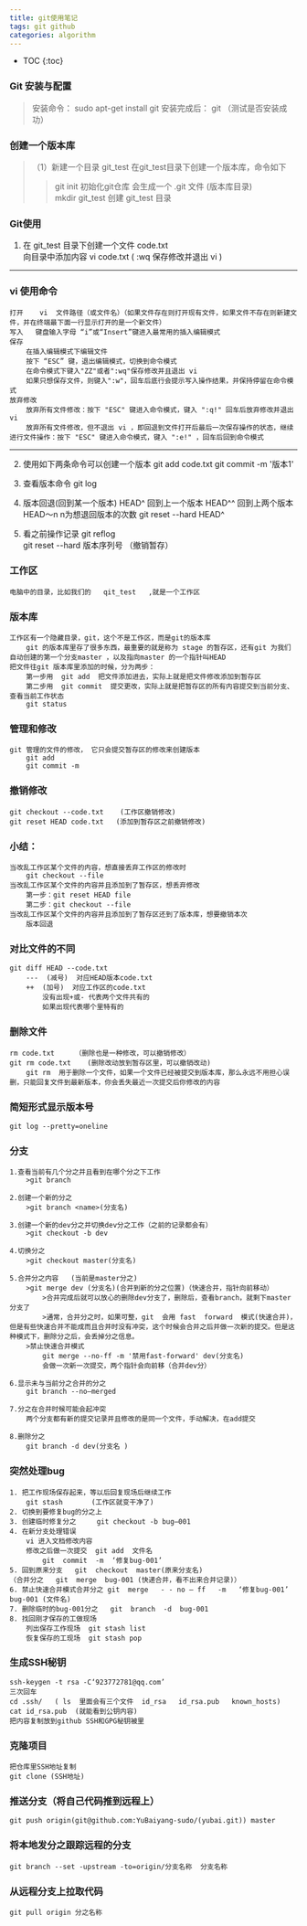 ```yaml
---
title: git使用笔记
tags: git github
categories: algorithm
---
```


* TOC
{:toc}

### Git  安装与配置
>安装命令： sudo apt-get install git
>安装完成后： git      （测试是否安装成功）

### 创建一个版本库
>（1）新建一个目录  git_test  在git_test目录下创建一个版本库，命令如下
>> git init     初始化git仓库   会生成一个  .git   文件  (版本库目录)	
>> mkdir git_test	创建  git_test  目录

### Git使用
1. 在  git_test  目录下创建一个文件	code.txt	
	向目录中添加内容	vi code.txt         (  :wq  保存修改并退出 vi )

--------
### vi 使用命令
	打开    vi  文件路径（或文件名）（如果文件存在则打开现有文件，如果文件不存在则新建文件，并在终端最下面一行显示打开的是一个新文件）
	写入   键盘输入字母 “i”或“Insert”键进入最常用的插入编辑模式
	保存   
		在插入编辑模式下编辑文件
		按下 “ESC” 键，退出编辑模式，切换到命令模式
		在命令模式下键入"ZZ"或者":wq"保存修改并且退出 vi
		如果只想保存文件，则键入":w"，回车后底行会提示写入操作结果，并保持停留在命令模式
	放弃修改
		放弃所有文件修改：按下 "ESC" 键进入命令模式，键入 ":q!" 回车后放弃修改并退出vi
		放弃所有文件修改，但不退出 vi ，即回退到文件打开后最后一次保存操作的状态，继续进行文件操作：按下 "ESC" 键进入命令模式，键入 ":e!" ，回车后回到命令模式
--------

2. 使用如下两条命令可以创建一个版本
		git add code.txt
		git commit -m '版本1'
		
3. 查看版本命令
		git log
		
4. 版本回退(回到某一个版本)
	HEAD^   回到上一个版本
	HEAD^^  回到上两个版本
	HEAD～n    n为想退回版本的次数
		 git reset --hard HEAD^ 
		 
5. 看之前操作记录
		git reflog	
		git reset --hard  版本序列号    （撤销暂存）

### 工作区
	电脑中的目录，比如我们的   qit_test   ,就是一个工作区

### 版本库
	工作区有一个隐藏目录，git，这个不是工作区，而是git的版本库
		git 的版本库里存了很多东西，最重要的就是称为 stage 的暂存区，还有git 为我们自动创建的第一个分支master ，以及指向master 的一个指针叫HEAD
	把文件往git 版本库里添加的时候，分为两步：
		第一步用  git add  把文件添加进去，实际上就是把文件修改添加到暂存区
		第二步用  git commit  提交更改，实际上就是把暂存区的所有内容提交到当前分支、
	查看当前工作状态
		git status  

### 管理和修改
	git 管理的文件的修改， 它只会提交暂存区的修改来创建版本
		git add   
		git commit -m

### 撤销修改
	git checkout --code.txt    (工作区撤销修改)
	git reset HEAD code.txt   (添加到暂存区之前撤销修改)


### 小结：
	当改乱工作区某个文件的内容，想直接丢弃工作区的修改时
		git checkout --file
	当改乱工作区某个文件的内容并且添加到了暂存区，想丢弃修改
		第一步：git reset HEAD file
		第二步：git checkout --file
	当改乱工作区某个文件的内容并且添加到了暂存区还到了版本库，想要撤销本次
		版本回退


### 对比文件的不同
	git diff HEAD --code.txt
		---  (减号)  对应HEAD版本code.txt
		++  (加号)  对应工作区的code.txt
			没有出现+或- 代表两个文件共有的
			如果出现代表哪个里特有的

### 删除文件
	rm code.txt     （删除也是一种修改，可以撤销修改）
	git rm code.txt    (删除改动放到暂存区里，可以撤销改动)
		git rm  用于删除一个文件，如果一个文件已经被提交到版本库，那么永远不用担心误删，只能回复文件到最新版本，你会丢失最近一次提交后你修改的内容

### 简短形式显示版本号
	git log --pretty=oneline 


### 分支
	
	1.查看当前有几个分之并且看到在哪个分之下工作
		>git branch
	
	2.创建一个新的分之
		>git branch <name>(分支名)

	3.创建一个新的dev分之并切换dev分之工作（之前的记录都会有）
		>git checkout -b dev

	4.切换分之
		>git checkout master(分支名)

	5.合并分之内容   (当前是master分之)
		>git merge dev (分支名)(合并到新的分之位置)（快速合并，指针向前移动）
			>合并完成后就可以放心的删除dev分支了，删除后，查看branch，就剩下master分支了
			>通常，合并分之时，如果可整，git  会用 fast  forward  模式(快速合并)，但是有些快速合并不能成而且合并时没有冲突，这个时候会合并之后并做一次新的提交。但是这种模式下，删除分之后，会丢掉分之信息。
		>禁止快速合并模式
			git merge --no-ff -m '禁用fast-forward' dev(分支名)
			会做一次新一次提交，两个指针会向前移（合并dev分）

	6.显示未与当前分之合并的分之
		git branch --no–merged

	7.分之在合并时候可能会起冲突
		两个分支都有新的提交记录并且修改的是同一个文件，手动解决，在add提交

	8.删除分之
		git branch -d dev(分支名 )			


### 突然处理bug
	1. 把工作现场保存起来，等以后回复现场后继续工作
		git stash       (工作区就变干净了)
	2. 切换到要修复bug的分之上
	3. 创建临时修复分之		git checkout -b bug–001
	4. 在新分支处理错误
		vi 进入文档修改内容
		修改之后做一次提交  git add  文件名
			git  commit  -m  ‘修复bug-001’
	5. 回到原来分支	git  checkout  master(原来分支名)
	（合并分之	git  merge  bug-001	(快递合并，看不出来合并记录)）
	6. 禁止快速合并模式合并分之	git  merge   - - no – ff   -m   ‘修复bug-001’   bug-001 (文件名)
	7. 删除临时的bug-001分之	git  branch  -d  bug-001
	8. 找回刚才保存的工做现场
		列出保存工作现场  git stash list
		恢复保存的工现场  git stash pop

### 生成SSH秘钥
	ssh-keygen -t rsa -C‘923772781@qq.com’
	三次回车
	cd .ssh/   ( ls  里面会有三个文件  id_rsa   id_rsa.pub   known_hosts)
	cat id_rsa.pub  (就能看到公钥内容)
	把内容复制放到github SSH和GPG秘钥被里

### 克隆项目
	把仓库里SSH地址复制
	git clone (SSH地址)

### 推送分支（将自己代码推到远程上）
	git push origin(git@github.com:YuBaiyang-sudo/(yubai.git)) master

### 将本地发分之跟踪远程的分支
	git branch --set -upstream -to=origin/分支名称  分支名称

### 从远程分支上拉取代码
	git pull origin 分之名称
